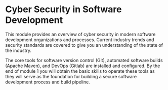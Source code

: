 # Cyber Security in Software Development

This module provides an overview of cyber security in modern software development organizations and processes.  Current industry trends and security standards are covered to give you an understanding of the state of the industry.  

The core tools for software version control (Git), automated software builds (Apache Maven), and DevOps (Gitlab) are installed and configured.  By the end of module 1 you will obtain the basic skills to operate these tools as they will serve as the foundation for building a secure software development process and build pipeline.


